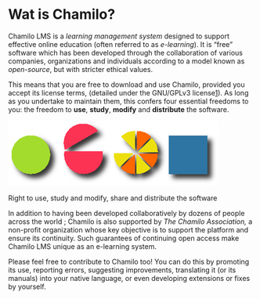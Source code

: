 # Wat is Chamilo?

Chamilo LMS is a _learning management system_ designed to support effective online education \(often referred to as _e-learning_\). It is “free” software which has been developed through the collaboration of various companies, organizations and individuals according to a model known as _open-source_, but with stricter ethical values.

This means that you are free to download and use Chamilo, provided you accept its license terms, \(detailed under the GNU/GPLv3 license[1](http://www.gnu.org/licenses/quick-guide-gplv3.html)\). As long as you undertake to maintain them, this confers four essential freedoms to you: the freedom to **use**, **study**, **modify** and **distribute** the software.

![](../../.gitbook/assets/images268%20%282%29.png)

Right to use, study and modify, share and distribute the software

In addition to having been developed collaboratively by dozens of people across the world ; Chamilo is also supported by _The Chamilo Association,_ a non-profit organization whose key objective is to support the platform and ensure its continuity. Such guarantees of continuing open access make Chamilo LMS unique as an e-learning system.

Please feel free to contribute to Chamilo too! You can do this by promoting its use, reporting errors, suggesting improvements, translating it \(or its manuals\) into your native language, or even developing extensions or fixes by yourself.

